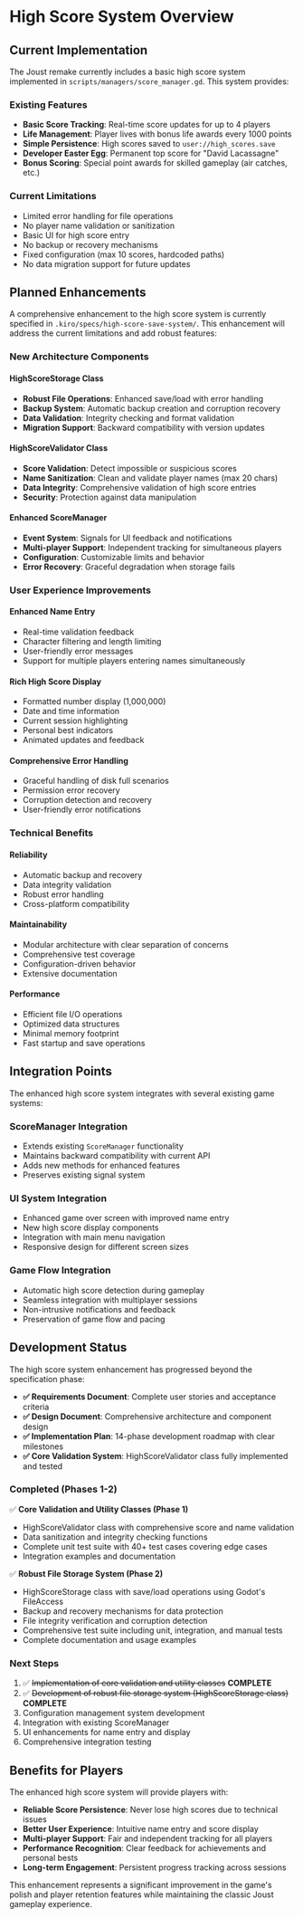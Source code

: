 # High Score System Overview

## Current Implementation

The Joust remake currently includes a basic high score system implemented in `scripts/managers/score_manager.gd`. This system provides:

### Existing Features
- **Basic Score Tracking**: Real-time score updates for up to 4 players
- **Life Management**: Player lives with bonus life awards every 1000 points
- **Simple Persistence**: High scores saved to `user://high_scores.save`
- **Developer Easter Egg**: Permanent top score for "David Lacassagne"
- **Bonus Scoring**: Special point awards for skilled gameplay (air catches, etc.)

### Current Limitations
- Limited error handling for file operations
- No player name validation or sanitization
- Basic UI for high score entry
- No backup or recovery mechanisms
- Fixed configuration (max 10 scores, hardcoded paths)
- No data migration support for future updates

## Planned Enhancements

A comprehensive enhancement to the high score system is currently specified in `.kiro/specs/high-score-save-system/`. This enhancement will address the current limitations and add robust features:

### New Architecture Components

#### HighScoreStorage Class
- **Robust File Operations**: Enhanced save/load with error handling
- **Backup System**: Automatic backup creation and corruption recovery
- **Data Validation**: Integrity checking and format validation
- **Migration Support**: Backward compatibility with version updates

#### HighScoreValidator Class
- **Score Validation**: Detect impossible or suspicious scores
- **Name Sanitization**: Clean and validate player names (max 20 chars)
- **Data Integrity**: Comprehensive validation of high score entries
- **Security**: Protection against data manipulation

#### Enhanced ScoreManager
- **Event System**: Signals for UI feedback and notifications
- **Multi-player Support**: Independent tracking for simultaneous players
- **Configuration**: Customizable limits and behavior
- **Error Recovery**: Graceful degradation when storage fails

### User Experience Improvements

#### Enhanced Name Entry
- Real-time validation feedback
- Character filtering and length limiting
- User-friendly error messages
- Support for multiple players entering names simultaneously

#### Rich High Score Display
- Formatted number display (1,000,000)
- Date and time information
- Current session highlighting
- Personal best indicators
- Animated updates and feedback

#### Comprehensive Error Handling
- Graceful handling of disk full scenarios
- Permission error recovery
- Corruption detection and recovery
- User-friendly error notifications

### Technical Benefits

#### Reliability
- Automatic backup and recovery
- Data integrity validation
- Robust error handling
- Cross-platform compatibility

#### Maintainability
- Modular architecture with clear separation of concerns
- Comprehensive test coverage
- Configuration-driven behavior
- Extensive documentation

#### Performance
- Efficient file I/O operations
- Optimized data structures
- Minimal memory footprint
- Fast startup and save operations

## Integration Points

The enhanced high score system integrates with several existing game systems:

### ScoreManager Integration
- Extends existing `ScoreManager` functionality
- Maintains backward compatibility with current API
- Adds new methods for enhanced features
- Preserves existing signal system

### UI System Integration
- Enhanced game over screen with improved name entry
- New high score display components
- Integration with main menu navigation
- Responsive design for different screen sizes

### Game Flow Integration
- Automatic high score detection during gameplay
- Seamless integration with multiplayer sessions
- Non-intrusive notifications and feedback
- Preservation of game flow and pacing

## Development Status

The high score system enhancement has progressed beyond the specification phase:

- **✅ Requirements Document**: Complete user stories and acceptance criteria
- **✅ Design Document**: Comprehensive architecture and component design
- **✅ Implementation Plan**: 14-phase development roadmap with clear milestones
- **✅ Core Validation System**: HighScoreValidator class fully implemented and tested

### Completed (Phases 1-2)
✅ **Core Validation and Utility Classes (Phase 1)**
- HighScoreValidator class with comprehensive score and name validation
- Data sanitization and integrity checking functions
- Complete unit test suite with 40+ test cases covering edge cases
- Integration examples and documentation

✅ **Robust File Storage System (Phase 2)**
- HighScoreStorage class with save/load operations using Godot's FileAccess
- Backup and recovery mechanisms for data protection
- File integrity verification and corruption detection
- Comprehensive test suite including unit, integration, and manual tests
- Complete documentation and usage examples

### Next Steps
1. ✅ ~~Implementation of core validation and utility classes~~ **COMPLETE**
2. ✅ ~~Development of robust file storage system (HighScoreStorage class)~~ **COMPLETE**
3. Configuration management system development
4. Integration with existing ScoreManager
5. UI enhancements for name entry and display
6. Comprehensive integration testing

## Benefits for Players

The enhanced high score system will provide players with:

- **Reliable Score Persistence**: Never lose high scores due to technical issues
- **Better User Experience**: Intuitive name entry and score display
- **Multi-player Support**: Fair and independent tracking for all players
- **Performance Recognition**: Clear feedback for achievements and personal bests
- **Long-term Engagement**: Persistent progress tracking across sessions

This enhancement represents a significant improvement in the game's polish and player retention features while maintaining the classic Joust gameplay experience.